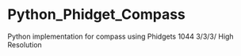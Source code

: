 # Python_Phidget_Compass
Python implementation for compass using Phidgets 1044 3/3/3/ High Resolution

